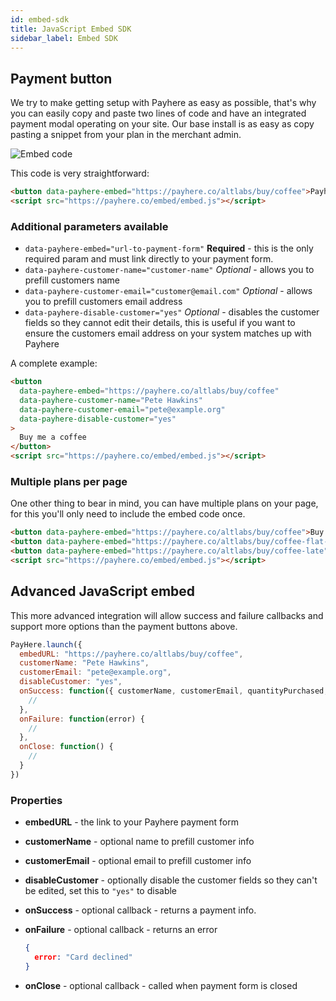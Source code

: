 ```yaml
---
id: embed-sdk
title: JavaScript Embed SDK
sidebar_label: Embed SDK
---
```


## Payment button

We try to make getting setup with Payhere as easy as possible, that's why you can easily copy and paste two lines of code and have an integrated payment modal operating on your site. Our base install is as easy as copy pasting a snippet from your plan in the merchant admin.

![Embed code](/img/docs/embed.png)

This code is very straightforward:

```html
<button data-payhere-embed="https://payhere.co/altlabs/buy/coffee">Payhere</button>
<script src="https://payhere.co/embed/embed.js"></script>
```

### Additional parameters available

- `data-payhere-embed="url-to-payment-form"` **Required** - this is the only required param and must link directly to your payment form.
- `data-payhere-customer-name="customer-name"` *Optional* - allows you to prefill customers name
- `data-payhere-customer-email="customer@email.com"` *Optional* - allows you to prefill customers email address
- `data-payhere-disable-customer="yes"` *Optional* - disables the customer fields so they cannot edit their details, this is useful if you want to ensure the customers email address on your system matches up with Payhere

A complete example:

```html
<button
  data-payhere-embed="https://payhere.co/altlabs/buy/coffee"
  data-payhere-customer-name="Pete Hawkins"
  data-payhere-customer-email="pete@example.org"
  data-payhere-disable-customer="yes"
>
  Buy me a coffee
</button>
<script src="https://payhere.co/embed/embed.js"></script>
```

### Multiple plans per page

One other thing to bear in mind, you can have multiple plans on your page, for this you'll only need to include the embed code once.

```html
<button data-payhere-embed="https://payhere.co/altlabs/buy/coffee">Buy me an americano</button>
<button data-payhere-embed="https://payhere.co/altlabs/buy/coffee-flat-white">Buy me a flat white</button>
<button data-payhere-embed="https://payhere.co/altlabs/buy/coffee-late">Buy me a latte</button>
<script src="https://payhere.co/embed/embed.js"></script>
```

## Advanced JavaScript embed

This more advanced integration will allow success and failure callbacks and support more options than the payment buttons above.

```js
PayHere.launch({
  embedURL: "https://payhere.co/altlabs/buy/coffee",
  customerName: "Pete Hawkins",
  customerEmail: "pete@example.org",
  disableCustomer: "yes",
  onSuccess: function({ customerName, customerEmail, quantityPurchased, requiresFurtherAuthentication, plan: { id, name }, paymentAmount }) {
    //
  },
  onFailure: function(error) {
    //
  },
  onClose: function() {
    //
  }
})
```

### Properties

- **embedURL** - the link to your Payhere payment form
- **customerName** - optional name to prefill customer info
- **customerEmail** - optional email to prefill customer info
- **disableCustomer** - optionally disable the customer fields so they can't be edited, set this to `"yes"` to disable
- **onSuccess** - optional callback - returns a payment info.
- **onFailure** - optional callback - returns an error

    ```json
    {
      error: "Card declined"
    }
    ```
- **onClose** - optional callback - called when payment form is closed
